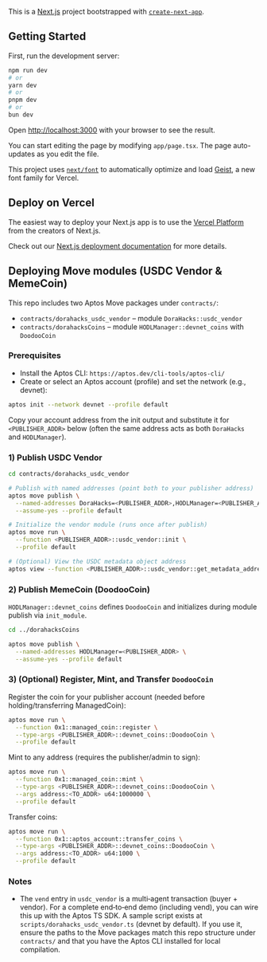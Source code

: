 This is a [Next.js](https://nextjs.org) project bootstrapped with [`create-next-app`](https://nextjs.org/docs/app/api-reference/cli/create-next-app).

## Getting Started

First, run the development server:

```bash
npm run dev
# or
yarn dev
# or
pnpm dev
# or
bun dev
```

Open [http://localhost:3000](http://localhost:3000) with your browser to see the result.

You can start editing the page by modifying `app/page.tsx`. The page auto-updates as you edit the file.

This project uses [`next/font`](https://nextjs.org/docs/app/building-your-application/optimizing/fonts) to automatically optimize and load [Geist](https://vercel.com/font), a new font family for Vercel.

## Deploy on Vercel

The easiest way to deploy your Next.js app is to use the [Vercel Platform](https://vercel.com/new?utm_medium=default-template&filter=next.js&utm_source=create-next-app&utm_campaign=create-next-app-readme) from the creators of Next.js.

Check out our [Next.js deployment documentation](https://nextjs.org/docs/app/building-your-application/deploying) for more details.

## Deploying Move modules (USDC Vendor & MemeCoin)

This repo includes two Aptos Move packages under `contracts/`:

- `contracts/dorahacks_usdc_vendor` – module `DoraHacks::usdc_vendor`
- `contracts/dorahacksCoins` – module `HODLManager::devnet_coins` with `DoodooCoin`

### Prerequisites

- Install the Aptos CLI: `https://aptos.dev/cli-tools/aptos-cli/`
- Create or select an Aptos account (profile) and set the network (e.g., devnet):

```bash
aptos init --network devnet --profile default
```

Copy your account address from the init output and substitute it for `<PUBLISHER_ADDR>` below (often the same address acts as both `DoraHacks` and `HODLManager`).

### 1) Publish USDC Vendor

```bash
cd contracts/dorahacks_usdc_vendor

# Publish with named addresses (point both to your publisher address)
aptos move publish \
  --named-addresses DoraHacks=<PUBLISHER_ADDR>,HODLManager=<PUBLISHER_ADDR> \
  --assume-yes --profile default

# Initialize the vendor module (runs once after publish)
aptos move run \
  --function <PUBLISHER_ADDR>::usdc_vendor::init \
  --profile default

# (Optional) View the USDC metadata object address
aptos view --function <PUBLISHER_ADDR>::usdc_vendor::get_metadata_address --profile default
```

### 2) Publish MemeCoin (DoodooCoin)

`HODLManager::devnet_coins` defines `DoodooCoin` and initializes during module publish via `init_module`.

```bash
cd ../dorahacksCoins

aptos move publish \
  --named-addresses HODLManager=<PUBLISHER_ADDR> \
  --assume-yes --profile default
```

### 3) (Optional) Register, Mint, and Transfer `DoodooCoin`

Register the coin for your publisher account (needed before holding/transferring ManagedCoin):

```bash
aptos move run \
  --function 0x1::managed_coin::register \
  --type-args <PUBLISHER_ADDR>::devnet_coins::DoodooCoin \
  --profile default
```

Mint to any address (requires the publisher/admin to sign):

```bash
aptos move run \
  --function 0x1::managed_coin::mint \
  --type-args <PUBLISHER_ADDR>::devnet_coins::DoodooCoin \
  --args address:<TO_ADDR> u64:1000000 \
  --profile default
```

Transfer coins:

```bash
aptos move run \
  --function 0x1::aptos_account::transfer_coins \
  --type-args <PUBLISHER_ADDR>::devnet_coins::DoodooCoin \
  --args address:<TO_ADDR> u64:1000 \
  --profile default
```

### Notes

- The `vend` entry in `usdc_vendor` is a multi‑agent transaction (buyer + vendor). For a complete end‑to‑end demo (including vend), you can wire this up with the Aptos TS SDK. A sample script exists at `scripts/dorahacks_usdc_vendor.ts` (devnet by default). If you use it, ensure the paths to the Move packages match this repo structure under `contracts/` and that you have the Aptos CLI installed for local compilation.
